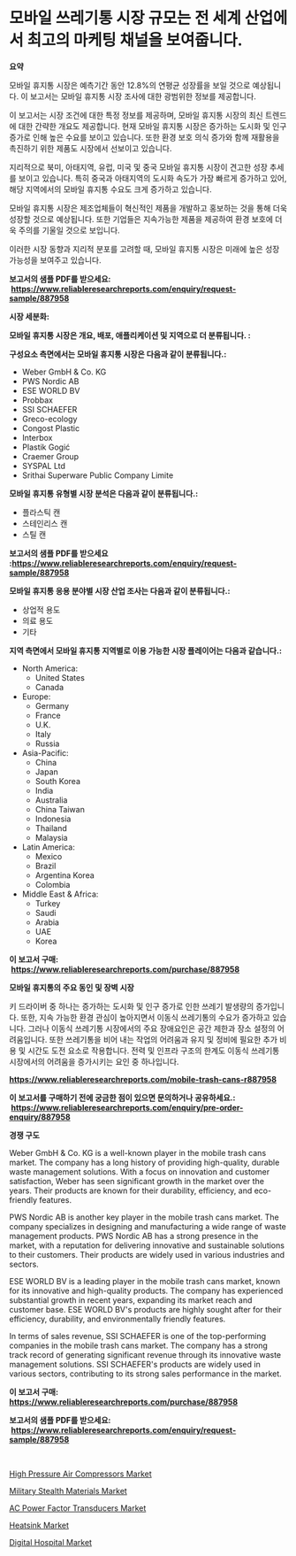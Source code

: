 <p><h1>모바일 쓰레기통 시장 규모는 전 세계 산업에서 최고의 마케팅 채널을 보여줍니다.</h1></p><p><strong>요약</strong></p>
<p><p>모바일 휴지통 시장은 예측기간 동안 12.8%의 연평균 성장률을 보일 것으로 예상됩니다. 이 보고서는 모바일 휴지통 시장 조사에 대한 광범위한 정보를 제공합니다.</p><p>이 보고서는 시장 조건에 대한 특정 정보를 제공하며, 모바일 휴지통 시장의 최신 트렌드에 대한 간략한 개요도 제공합니다. 현재 모바일 휴지통 시장은 증가하는 도시화 및 인구증가로 인해 높은 수요를 보이고 있습니다. 또한 환경 보호 의식 증가와 함께 재활용을 촉진하기 위한 제품도 시장에서 선보이고 있습니다.</p><p>지리적으로 북미, 아태지역, 유럽, 미국 및 중국 모바일 휴지통 시장이 견고한 성장 추세를 보이고 있습니다. 특히 중국과 아태지역의 도시화 속도가 가장 빠르게 증가하고 있어, 해당 지역에서의 모바일 휴지통 수요도 크게 증가하고 있습니다.</p><p>모바일 휴지통 시장은 제조업체들이 혁신적인 제품을 개발하고 홍보하는 것을 통해 더욱 성장할 것으로 예상됩니다. 또한 기업들은 지속가능한 제품을 제공하여 환경 보호에 더욱 주의를 기울일 것으로 보입니다.</p><p>이러한 시장 동향과 지리적 분포를 고려할 때, 모바일 휴지통 시장은 미래에 높은 성장 가능성을 보여주고 있습니다.</p></p>
<p><strong>보고서의 샘플 PDF를 받으세요: &nbsp;<a href="https://www.reliableresearchreports.com/enquiry/request-sample/887958">https://www.reliableresearchreports.com/enquiry/request-sample/887958</a></strong></p>
<p><strong>시장 세분화:</strong></p>
<p><strong> 모바일 휴지통 시장은 개요, 배포, 애플리케이션 및 지역으로 더 분류됩니다. :</strong></p>
<p><strong>구성요소 측면에서는 모바일 휴지통 시장은 다음과 같이 분류됩니다.:</strong></p>
<p><ul><li>Weber GmbH & Co. KG</li><li>PWS Nordic AB</li><li>ESE WORLD BV</li><li>Probbax</li><li>SSI SCHAEFER</li><li>Greco-ecology</li><li>Congost Plastic</li><li>Interbox</li><li>Plastik Gogić</li><li>Craemer Group</li><li>SYSPAL Ltd</li><li>Srithai Superware Public Company Limite</li></ul></p>
<p><strong> 모바일 휴지통 유형별 시장 분석은 다음과 같이 분류됩니다.:</strong></p>
<p><ul><li>플라스틱 캔</li><li>스테인리스 캔</li><li>스틸 캔</li></ul></p>
<p><strong>보고서의 샘플 PDF를 받으세요 :<a href="https://www.reliableresearchreports.com/enquiry/request-sample/887958">https://www.reliableresearchreports.com/enquiry/request-sample/887958</a></strong></p>
<p><strong> 모바일 휴지통 응용 분야별 시장 산업 조사는 다음과 같이 분류됩니다.:</strong></p>
<p><ul><li>상업적 용도</li><li>의료 용도</li><li>기타</li></ul></p>
<p><strong>지역 측면에서 모바일 휴지통 지역별로 이용 가능한 시장 플레이어는 다음과 같습니다.:</strong></p>
<p><ul>
    <li>
        North America:
        <ul>
            <li>United States</li>
            <li>Canada</li>
        </ul>
    </li>
    <li>
        Europe:
        <ul>
            <li>Germany</li>
            <li>France</li>
            <li>U.K.</li>
            <li>Italy</li>
            <li>Russia</li>
        </ul>
    </li>
    <li>
        Asia-Pacific:
        <ul>
            <li>China</li>
            <li>Japan</li>
            <li>South Korea</li>
            <li>India</li>
            <li>Australia</li>
            <li>China Taiwan</li>
            <li>Indonesia</li>
            <li>Thailand</li>
            <li>Malaysia</li>
        </ul>
    </li>
    <li>
        Latin America:
        <ul>
            <li>Mexico</li>
            <li>Brazil</li>
            <li>Argentina Korea</li>
            <li>Colombia</li>
        </ul>
    </li>
    <li>
        Middle East & Africa:
        <ul>
            <li>Turkey</li>
            <li>Saudi</li>
            <li>Arabia</li>
            <li>UAE</li>
            <li>Korea</li>
        </ul>
    </li>
    </ul></p>
<p><strong>이 보고서 구매: &nbsp;<a href="https://www.reliableresearchreports.com/purchase/887958">https://www.reliableresearchreports.com/purchase/887958</a></strong></p>
<p><strong>모바일 휴지통의 주요 동인 및 장벽 시장</strong></p>
<p><p>키 드라이버 중 하나는 증가하는 도시화 및 인구 증가로 인한 쓰레기 발생량의 증가입니다. 또한, 지속 가능한 환경 관심이 높아지면서 이동식 쓰레기통의 수요가 증가하고 있습니다. 그러나 이동식 쓰레기통 시장에서의 주요 장애요인은 공간 제한과 장소 설정의 어려움입니다. 또한 쓰레기통을 비어 내는 작업의 어려움과 유지 및 정비에 필요한 추가 비용 및 시간도 도전 요소로 작용합니다. 전력 및 인프라 구조의 한계도 이동식 쓰레기통 시장에서의 어려움을 증가시키는 요인 중 하나입니다.</p></p>
<p><strong><a href="https://www.reliableresearchreports.com/mobile-trash-cans-r887958">https://www.reliableresearchreports.com/mobile-trash-cans-r887958</a></strong></p>
<p><strong>이 보고서를 구매하기 전에 궁금한 점이 있으면 문의하거나 공유하세요.: &nbsp;<a href="https://www.reliableresearchreports.com/enquiry/pre-order-enquiry/887958">https://www.reliableresearchreports.com/enquiry/pre-order-enquiry/887958</a></strong></p>
<p><strong>경쟁 구도</strong></p>
<p><p>Weber GmbH & Co. KG is a well-known player in the mobile trash cans market. The company has a long history of providing high-quality, durable waste management solutions. With a focus on innovation and customer satisfaction, Weber has seen significant growth in the market over the years. Their products are known for their durability, efficiency, and eco-friendly features. </p><p>PWS Nordic AB is another key player in the mobile trash cans market. The company specializes in designing and manufacturing a wide range of waste management products. PWS Nordic AB has a strong presence in the market, with a reputation for delivering innovative and sustainable solutions to their customers. Their products are widely used in various industries and sectors.</p><p>ESE WORLD BV is a leading player in the mobile trash cans market, known for its innovative and high-quality products. The company has experienced substantial growth in recent years, expanding its market reach and customer base. ESE WORLD BV's products are highly sought after for their efficiency, durability, and environmentally friendly features.</p><p>In terms of sales revenue, SSI SCHAEFER is one of the top-performing companies in the mobile trash cans market. The company has a strong track record of generating significant revenue through its innovative waste management solutions. SSI SCHAEFER's products are widely used in various sectors, contributing to its strong sales performance in the market.</p></p>
<p><strong>이 보고서 구매: &nbsp; <a href="https://www.reliableresearchreports.com/purchase/887958">https://www.reliableresearchreports.com/purchase/887958</a></strong></p>
<p><strong>보고서의 샘플 PDF를 받으세요: &nbsp;<a href="https://www.reliableresearchreports.com/enquiry/request-sample/887958">https://www.reliableresearchreports.com/enquiry/request-sample/887958</a></strong><strong></strong></p>
<p>&nbsp;</p>
<p><p><a href="https://view.publitas.com/reportprime-1/decoding-high-pressure-air-compressors-market-metrics-market-share-trends-and-growth-patterns/">High Pressure Air Compressors Market</a></p><p><a href="https://www.linkedin.com/pulse/military-stealth-materials-market-research-report-reveals-latest-djczf?trackingId=0Kzn3HNJ6K1fV4y9hK6Bgg%3D%3D">Military Stealth Materials Market</a></p><p><a href="https://glittery-fuchsia-86a.notion.site/AC-Power-Factor-Transducers-Market-Outlook-Industry-Overview-and-Forecast-2024-to-2031-2e0a867fca154432a3d55e38c8d60386">AC Power Factor Transducers Market</a></p><p><a href="https://view.publitas.com/reportprime-1/heatsink-market-trends-forecast-and-competitive-analysis-to-2031/">Heatsink Market</a></p><p><a href="https://github.com/joannesouthgate/Market-Research-Report-List-2/blob/main/digital-hospital-market.md">Digital Hospital Market</a></p></p>